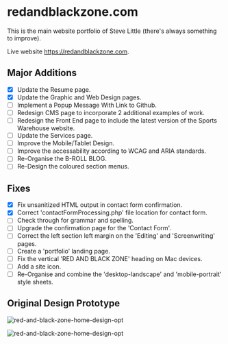 # redandblackzone.com

This is the main website portfolio of Steve Little (there's always something to improve).

Live website https://redandblackzone.com.

## Major Additions

- [x] Update the Resume page.
- [x] Update the Graphic and Web Design pages.
- [ ] Implement a Popup Message With Link to Github.
- [ ] Redesign CMS page to incorporate 2 additional examples of work.
- [ ] Redesign the Front End page to include the latest version of the Sports Warehouse website.
- [ ] Update the Services page.
- [ ] Improve the Mobile/Tablet Design.
- [ ] Improve the accessability according to WCAG and ARIA standards.
- [ ] Re-Organise the B-ROLL BLOG.
- [ ] Re-Design the coloured section menus.

## Fixes

- [x] Fix unsanitized HTML output in contact form confirmation.
- [x] Correct 'contactFormProcessing.php' file location for contact form.
- [ ] Check through for grammar and spelling.
- [ ] Upgrade the confirmation page for the 'Contact Form'.
- [ ] Correct the left section left margin on the 'Editing' and 'Screenwriting' pages.
- [ ] Create a 'portfolio' landing page.
- [ ] Fix the vertical 'RED AND BLACK ZONE' heading on Mac devices.
- [ ] Add a site icon.
- [ ] Re-Organise and combine the 'desktop-landscape' and 'mobile-portrait' style sheets.

## Original Design Prototype

![red-and-black-zone-home-design-opt](https://redandblackzone.com/images/red-and-black-zone-home-design.png)

![red-and-black-zone-home-design-opt](https://redandblackzone.com/images/red-and-black-zone-contacts-design.png)
